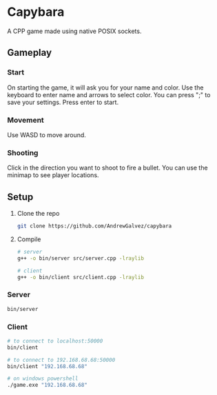 
# Capybara

A CPP game made using native POSIX sockets.

## Gameplay

### Start
On starting the game, it will ask you for your name and color. Use the keyboard to enter name and arrows to select color. You can press ";" to save your settings.
Press enter to start.

### Movement
Use WASD to move around.

### Shooting
Click in the direction you want to shoot to fire a bullet. You can use the minimap to see player locations.

## Setup

1. Clone the repo
   ```sh
   git clone https://github.com/AndrewGalvez/capybara
   ```

2. Compile
   ```sh
   # server
   g++ -o bin/server src/server.cpp -lraylib

   # client
   g++ -o bin/client src/client.cpp -lraylib
   ```

### Server
```sh
bin/server
```

### Client
```sh
# to connect to localhost:50000
bin/client

# to connect to 192.168.68.68:50000
bin/client "192.168.68.68"

# on windows powershell
./game.exe "192.168.68.68"
```
